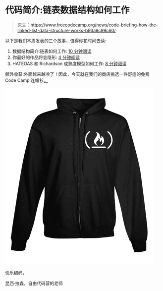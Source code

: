 # 代码简介:链表数据结构如何工作

> 原文：<https://www.freecodecamp.org/news/code-briefing-how-the-linked-list-data-structure-works-b93a9c99c60/>

以下是我们本周发表的三个故事，值得你花时间去读:

1.  数据结构简介:链表如何工作: [10 分钟阅读](http://bit.ly/2eXvlis)
2.  你最好的作品将会隐形: [4 分钟阅读](http://bit.ly/2f1GBxt)
3.  HATEOAS 和 Richardson 成熟度模型如何工作: [8 分钟阅读](http://bit.ly/2fdTlP0)

额外收获:外面越来越冷了！因此，今天就在我们的商店挑选一件舒适的免费 Code Camp 连帽衫[。](http://bit.ly/2b099sb)

![Q4ZHuH6ED57ZYsx8VmgqcSng63kys3WHm8Uq](img/7fb1c0bfd2ed46a01329d7b059468071.png)

快乐编码，

昆西·拉森，自由代码营的老师
